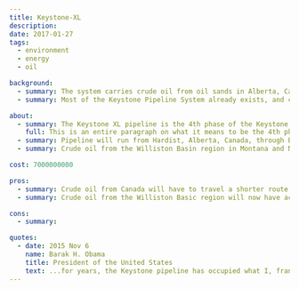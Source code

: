 ```yaml
---
title: Keystone-XL
description:
date: 2017-01-27
tags:
  - environment
  - energy
  - oil

background:
  - summary: The system carries crude oil from oil sands in Alberta, Canada to storage facilities in Oklahoma and to refineries in the Gulf Coast area.
  - summary: Most of the Keystone Pipeline System already exists, and can carry upto 600,000 barrels of oil per day

about:
  - summary: The Keystone XL pipeline is the 4th phase of the Keystone Pipeline System
    full: This is an entire paragraph on what it means to be the 4th phase of the keystone pipeline system
  - summary: Pipeline will run from Hardist, Alberta, Canada, through Baker, Montana, and connects with the rest of the system at Steele City, Nebraska
  - summary: Crude oil from the Williston Basin region in Montana and North Dakota will be added to the pipeline as well (from Baker, Montana)

cost: 7000000000

pros:
  - summary: Crude oil from Canada will have to travel a shorter route
  - summary: Crude oil from the Williston Basic region will now have access to the system

cons:
  - summary:

quotes:
  - date: 2015 Nov 6
    name: Barak H. Obama
    title: President of the United States
    text: ...for years, the Keystone pipeline has occupied what I, frankly, consider an overinflated role in our political discourse. It became a symbol too often used as a campaign cudgel by both parties rather than a serious policy matter. And all of this obscured the fact that this pipeline would neither be a silver bullet for the economy, as was promised by some, nor the express lane to climate disaster proclaimed by others...
---
```

